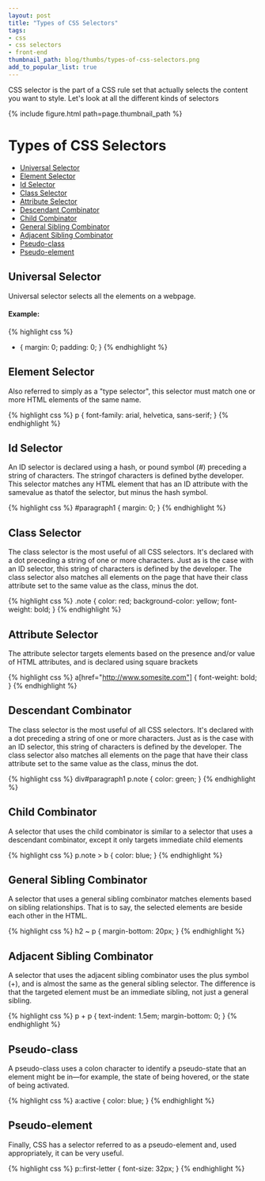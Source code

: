```yaml
---
layout: post
title: "Types of CSS Selectors"
tags:
- css
- css selectors
- front-end
thumbnail_path: blog/thumbs/types-of-css-selectors.png
add_to_popular_list: true
---
```


CSS selector is the part of a CSS rule set that actually selects the content you want to style. Let's look at all the different kinds of selectors 

{% include figure.html path=page.thumbnail_path %}

# Types of CSS Selectors

* [Universal Selector](#universal-selector)
* [Element Selector](#element-selector)
* [Id Selector](#id-selectore) 
* [Class Selector](#class-selector) 
* [Attribute Selector](#attribute-selector)
* [Descendant Combinator](#attribute-selector)
* [Child Combinator](#child-combinator)
* [General Sibling Combinator](#general-sibling-combinator)
* [Adjacent Sibling Combinator](#adjacent-sibling-combinator)
* [Pseudo-class](#pseudo-class)
* [Pseudo-element](#pseudo-element)

## Universal Selector

Universal selector selects all the elements on a webpage.

#### Example:

{% highlight css %}
* {
   margin: 0; 
   padding: 0; 
}
{% endhighlight %}

## Element Selector

Also referred to simply as a "type selector", this selector must match one or more HTML elements of the same name.

{% highlight css %}
p {
   font-family: arial, helvetica, sans-serif; 
}
{% endhighlight %}

## Id Selector

An ID selector is declared using a hash, or pound symbol (#) preceding a string of
characters. The stringof characters is defined bythe developer. This selector matches
any HTML element that has an ID attribute with the samevalue as thatof the selector,
but minus the hash symbol.

{% highlight css %}
#paragraph1 {
    margin: 0; 
}
{% endhighlight %}

## Class Selector

The class selector is the most useful of all CSS selectors. It's declared with a dot
preceding a string of one or more characters. Just as is the case with an ID selector,
this string of characters is defined by the developer. The class selector also matches
all elements on the page that have their class attribute set to the same value as the
class, minus the dot.

{% highlight css %}
.note {
   color: red; 
   background-color: yellow; 
   font-weight: bold; 
}
{% endhighlight %}

## Attribute Selector

The attribute selector targets elements based on the presence and/or value of HTML
attributes, and is declared using square brackets

{% highlight css %}
a[href="http://www.somesite.com"] {
   font-weight: bold; 
}
{% endhighlight %}

## Descendant Combinator

The class selector is the most useful of all CSS selectors. It's declared with a dot
preceding a string of one or more characters. Just as is the case with an ID selector,
this string of characters is defined by the developer. The class selector also matches
all elements on the page that have their class attribute set to the same value as the
class, minus the dot.

{% highlight css %}
div#paragraph1 p.note {
   color: green; 
}
{% endhighlight %}

## Child Combinator

A selector that uses the child combinator is similar to a selector that uses a descendant combinator, except it only targets immediate child elements

{% highlight css %}
p.note > b {
   color: blue; 
}
{% endhighlight %}

## General Sibling Combinator

A selector that uses a general sibling combinator matches elements based on sibling
relationships. That is to say, the selected elements are beside each other in the
HTML.


{% highlight css %}
h2 ~ p {
 margin-bottom: 20px;
}
{% endhighlight %}

## Adjacent Sibling Combinator

A selector that uses the adjacent sibling combinator uses the plus symbol (+), and
is almost the same as the general sibling selector. The difference is that the targeted
element must be an immediate sibling, not just a general sibling. 

{% highlight css %}
p + p {
 text-indent: 1.5em;
 margin-bottom: 0;
}
{% endhighlight %}

## Pseudo-class

A pseudo-class uses a colon character to identify a pseudo-state that an element
might be in—for example, the state of being hovered, or the state of being activated.

{% highlight css %}
a:active {
   color: blue;
}
{% endhighlight %}

## Pseudo-element

Finally, CSS has a selector referred to as a pseudo-element and, used appropriately,
it can be very useful.

{% highlight css %}
p::first-letter {
   font-size: 32px;
}
{% endhighlight %}
